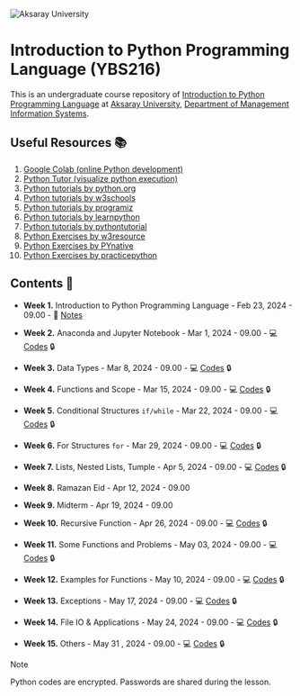 ![Aksaray University](https://www.aksaray.edu.tr/tema/basic/img//logo.png)
# Introduction to Python Programming Language (YBS216)

This is an undergraduate course repository of [Introduction to Python Programming Language](https://volkansoner.github.io/teaching.html) at [Aksaray University](https://www.aksaray.edu.tr/?l=en), [Department of Management Information Systems](https://ybs.aksaray.edu.tr/).

## Useful Resources :books:

1. [Google Colab (online Python development)](https://colab.research.google.com)
2. [Python Tutor (visualize python execution)](https://pythontutor.com/visualize.html#mode=edit) 
3. [Python tutorials by python.org](https://docs.python.org/3/tutorial/) 
4. [Python tutorials by w3schools](https://www.w3schools.com/python/) 
5. [Python tutorials by programiz](https://www.programiz.com/python-programming/)
6. [Python tutorials by learnpython](https://www.learnpython.org)
7. [Python tutorials by pythontutorial](https://www.pythontutorial.net)
8. [Python Exercises by w3resource](https://www.w3resource.com/python-exercises/) 
9. [Python Exercises by PYnative](https://pynative.com/python-exercises-with-solutions/)
10. [Python Exercises by practicepython](https://www.practicepython.org) 

## Contents 📂

* **Week 1.** Introduction to Python Programming Language - Feb 23, 2024 - 09.00 - 📖 [Notes](https://volkansoner.github.io/files/YBS216/Week1.rar)

* **Week 2.** Anaconda and Jupyter Notebook - Mar 1, 2024 - 09.00 - :computer: [Codes](https://volkansoner.github.io/files/YBS216/Week2.rar) :lock:

* **Week 3.** Data Types - Mar 8, 2024 - 09.00 - :computer: [Codes](https://volkansoner.github.io/files/YBS216/Week3.rar) :lock:

* **Week 4.** Functions and Scope - Mar 15, 2024 - 09.00 - :computer: [Codes](https://volkansoner.github.io/files/YBS216/Week4.rar) :lock:

* **Week 5.** Conditional Structures `if/while` - Mar 22, 2024 - 09.00 - :computer: [Codes](https://volkansoner.github.io/files/YBS216/Week5.rar) :lock:

* **Week 6.** For Structures `for` - Mar 29, 2024 - 09.00 - :computer: [Codes](https://volkansoner.github.io/files/YBS216/Week6.rar) :lock:

* **Week 7.** Lists, Nested Lists, Tumple - Apr 5, 2024 - 09.00 - :computer: [Codes](https://volkansoner.github.io/files/YBS216/Week7.rar) :lock:

* **Week 8.** Ramazan Eid - Apr 12, 2024 - 09.00 

* **Week 9.** Midterm  - Apr 19, 2024 - 09.00 
 
* **Week 10.** Recursive Function - Apr 26, 2024 - 09.00 - :computer: [Codes](https://volkansoner.github.io/files/YBS216/Week10.rar) :lock:

* **Week 11.** Some Functions and Problems - May 03, 2024 - 09.00 - :computer: [Codes](https://volkansoner.github.io/files/YBS216/Week11.rar) :lock:

* **Week 12.** Examples for Functions - May 10, 2024 - 09.00 - :computer: [Codes](https://volkansoner.github.io/files/YBS216/Week12.rar) :lock:

* **Week 13.** Exceptions - May 17, 2024 - 09.00 - :computer: [Codes](https://volkansoner.github.io/files/YBS216/Week13.rar) :lock:

* **Week 14.** File IO & Applications - May 24, 2024 - 09.00 - :computer: [Codes](https://volkansoner.github.io/files/YBS216/Week14.rar) :lock:

* **Week 15.** Others - May 31 , 2024 - 09.00 - :computer: [Codes](https://volkansoner.github.io/files/YBS216/Week15.rar) :lock:

> [!NOTE]
> Python codes are encrypted. Passwords are shared during the lesson.
